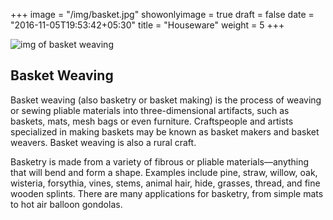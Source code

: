 +++
image = "/img/basket.jpg"
showonlyimage = true
draft = false
date = "2016-11-05T19:53:42+05:30"
title = "Houseware"
weight = 5
+++
<!--more-->
![img of basket weaving][1]
## Basket Weaving
Basket weaving (also basketry or basket making) is the process of weaving or sewing pliable materials into three-dimensional artifacts, such as baskets, mats, mesh bags or even furniture. Craftspeople and artists specialized in making baskets may be known as basket makers and basket weavers. Basket weaving is also a rural craft.

Basketry is made from a variety of fibrous or pliable materials—anything that will bend and form a shape. Examples include pine, straw, willow, oak, wisteria, forsythia, vines, stems, animal hair, hide, grasses, thread, and fine wooden splints. There are many applications for basketry, from simple mats to hot air balloon gondolas. 


[1]: /img/basket.jpg
